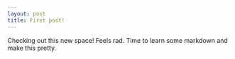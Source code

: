 ```yaml
---
layout: post
title: First post!
---
```


Checking out this new space! Feels rad. 
Time to learn some markdown and make this pretty.